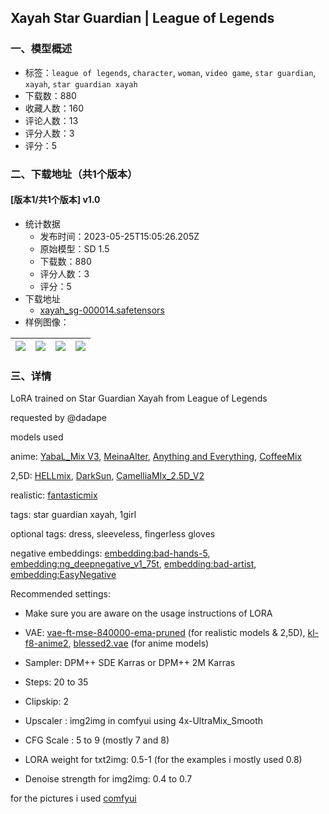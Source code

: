 ## Xayah Star Guardian | League of Legends
### 一、模型概述

- 标签：`league of legends`, `character`, `woman`, `video game`, `star guardian`, `xayah`, `star guardian xayah`
- 下载数：880
- 收藏人数：160
- 评论人数：13
- 评分人数：3
- 评分：5

### 二、下载地址（共1个版本）

#### [版本1/共1个版本] v1.0

- 统计数据
  - 发布时间：2023-05-25T15:05:26.205Z
  - 原始模型：SD 1.5
  - 下载数：880
  - 评分人数：3
  - 评分：5
- 下载地址
  - [xayah_sg-000014.safetensors](https://civitai.com/api/download/models/80836)
- 样例图像：

| <img src="https://image.civitai.com/xG1nkqKTMzGDvpLrqFT7WA/c6ba1de5-5121-4545-a5de-cb718c7e1d11/width=450/907616.jpeg" /> | <img src="https://image.civitai.com/xG1nkqKTMzGDvpLrqFT7WA/f7fa06a0-72ad-428d-9bdf-76bb4d43e806/width=450/907620.jpeg" /> | <img src="https://image.civitai.com/xG1nkqKTMzGDvpLrqFT7WA/ce5a282f-c2ce-46a2-a337-e57235308152/width=450/907615.jpeg" /> | <img src="https://image.civitai.com/xG1nkqKTMzGDvpLrqFT7WA/b2e296d3-deb9-4466-8aea-78411bafc5e6/width=450/907622.jpeg" /> |
| ---- | ---- | ---- | ---- |


### 三、详情
<p>LoRA trained on Star Guardian Xayah from League of Legends</p><p></p><p>requested by <span data-type="mention" class="mantine-1yiar0p" data-id="mention:988844" data-label="dadape">@dadape</span></p><p></p><p>models used</p><p>anime: <a target="_blank" rel="ugc" href="https://civitai.com/models/65620/yabalmix-v3">YabaL_Mix V3</a>, <a target="_blank" rel="ugc" href="https://civitai.com/models/20945/meinaalter?modelVersionId=67625">MeinaAlter</a>, <a target="_blank" rel="ugc" href="https://civitai.com/models/7118/anything-and-everything">Anything and Everything</a>, <a target="_blank" rel="ugc" href="https://civitai.com/models/40630/coffeemix">CoffeeMix</a></p><p>2,5D: <a target="_blank" rel="ugc" href="https://civitai.com/models/21493/hellmix">HELLmix</a>, <a target="_blank" rel="ugc" href="https://civitai.com/models/58431/darksun">DarkSun</a>, <a target="_blank" rel="ugc" href="https://civitai.com/models/44219/camelliamix25dv2">CamelliaMIx_2.5D_V2</a></p><p>realistic: <a target="_blank" rel="ugc" href="https://civitai.com/models/22402/fantasticmixreal">fantasticmix</a></p><p></p><p>tags: star guardian xayah, 1girl</p><p>optional tags: dress, sleeveless, fingerless gloves</p><p></p><p>negative embeddings: <a target="_blank" rel="ugc" href="https://huggingface.co/yesyeahvh/bad-hands-5/blob/main/bad-hands-5.pt">embedding:bad-hands-5</a>, <a target="_blank" rel="ugc" href="https://civitai.com/models/4629/deep-negative-v1x">embedding:ng_deepnegative_v1_75t</a>, <a target="_blank" rel="ugc" href="https://huggingface.co/nick-x-hacker/bad-artist/blob/main/bad-artist.pt">embedding:bad-artist</a>, <a target="_blank" rel="ugc" href="https://civitai.com/models/7808/easynegative">embedding:EasyNegative</a></p><p></p><p>Recommended settings:</p><ul><li><p>Make sure you are aware on the usage instructions of LORA</p></li></ul><ul><li><p>VAE: <a target="_blank" rel="ugc" href="https://huggingface.co/stabilityai/sd-vae-ft-mse-original/blob/main/vae-ft-mse-840000-ema-pruned.safetensors">vae-ft-mse-840000-ema-pruned</a> (for realistic models &amp; 2,5D), <a target="_blank" rel="ugc" href="https://huggingface.co/hakurei/waifu-diffusion-v1-4/blob/main/vae/kl-f8-anime2.ckpt">kl-f8-anime2</a>, <a target="_blank" rel="ugc" href="https://huggingface.co/NoCrypt/blessed_vae/blob/main/blessed2.vae.pt">blessed2.vae</a> (for anime models)</p></li></ul><ul><li><p>Sampler: DPM++ SDE Karras or DPM++ 2M Karras</p></li><li><p>Steps: 20 to 35</p></li><li><p>Clipskip: 2</p></li><li><p>Upscaler : img2img in comfyui using 4x-UltraMix_Smooth</p></li><li><p>CFG Scale : 5 to 9 (mostly 7 and 8)</p></li><li><p>LORA weight for txt2img: 0.5-1 (for the examples i mostly used 0.8)</p></li></ul><ul><li><p>Denoise strength for img2img: 0.4 to 0.7</p></li></ul><p></p><p>for the pictures i used <a target="_blank" rel="ugc" href="https://github.com/comfyanonymous/ComfyUI">comfyui</a></p>